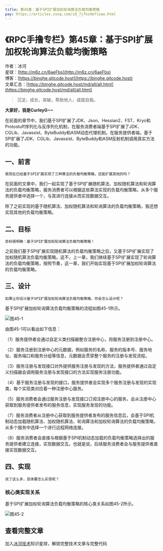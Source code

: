 ```yaml
---
title: 第45章：基于SPI扩展加权轮询算法负载均衡策略
pay: https://articles.zsxq.com/id_7jfkz4bfloaw.html
---
```


# 《RPC手撸专栏》第45章：基于SPI扩展加权轮询算法负载均衡策略

作者：冰河
<br/>星球：[http://m6z.cn/6aeFbs](http://m6z.cn/6aeFbs)
<br/>博客：[https://binghe.gitcode.host](https://binghe.gitcode.host)
<br/>文章汇总：[https://binghe.gitcode.host/md/all/all.html](https://binghe.gitcode.host/md/all/all.html)

> 沉淀，成长，突破，帮助他人，成就自我。

**大家好，我是CurleyG~~**

在前面的章节中，我们基于SPI扩展了JDK、Json、Hessian2、FST、Kryo和Protostuff序列化与反序列化机制，在服务消费者端基于SPI扩展了JDK、CGLib、Javassist、ByteBuddy和ASM动态代理机制。在服务提供者端，基于SPI扩展了JDK、CGLib、Javassist、ByteBuddy和ASM反射机制调用真实方法的功能。

## 一、前言

`我现在已经基于SPI扩展实现了三种算法的负载均衡策略，还能扩展其他的吗？`

在前面的文章中，我们一起实现了基于SPI扩展随机算法、加权随机算法和轮询算法的负载均衡策略，服务消费者可以根据这些算法实现的负载均衡策略，从多个服务提供者中选择一个，与其进行连接从而实现数据交互。

除了之前实现的基于随机算法、加权随机算法和轮询算法的负载均衡策略，我还想实现其他的负载均衡策略。

## 二、目标

`目标很明确：基于SPI扩展加权轮询算法负载均衡策略！`

之前我们基于SPI扩展实现随机算法的负载均衡策略之后，又基于SPI扩展实现了加权随机算法负载均衡策略。这不，上一章，我们继续基于SPI扩展实现了轮询算法的负载均衡策略，按照节奏，这一章，我们开始实现基于SPI扩展加权轮询算法的负载均衡策略。

## 三、设计

`如果让你设计基于SPI扩展加权轮询算法负载均衡策略，你会怎么设计呢？`

基于SPI扩展加权轮询算法负载均衡策略的流程如图45-1所示。

![图45-1](https://binghe.gitcode.host/assets/images/middleware/rpc/rpc-2022-11-22-001.png)

由图45-1可以看出如下信息：

（1）服务提供者会通过自定义类扫描器整合注册中心，将服务注册到注册中心。

（2）服务注册到注册中心的元数据，例如服务的名称、服务的版本号、服务地址、服务端口和服务分组等信息，元数据会贯穿整个服务的注册与发现流程。

（3）服务注册与发现接口对外提供服务注册与发现的方法，服务提供者通过自定义扫描器会调用服务注册与发现接口的方法实现服务注册功能。

（4）基于服务注册与发现的接口，服务提供者会实现多个服务注册与发现的实现类，每个实现类对应着一种注册中心服务。

（5）服务消费者会通过服务注册与发现接口订阅注册中心的服务，会从注册中心获取到服务提供者发布的服务信息，实现服务发现的功能。

（7）服务消费者从注册中心获取到服务提供者发布的服务信息后，会基于SPI机制动态加载随机算法、加权随机算法、轮询算法和加权轮询算法的负载均衡策略，从多个服务中选择一个进行远程网络连接。

（8）服务消费者会直接与根据基于SPI机制动态加载的负载均衡策略选择出的服务提供者建立连接，实现数据交互。也就是说，后续服务消费者会与服务提供者直接实现数据交互。

## 四、实现

`说了这么多，具体要怎么实现呢？`

### 核心类实现关系

基于SPI扩展加权轮询算法负载均衡策略的核心类关系如图45-2所示。

![图45-2](https://binghe.gitcode.host/assets/images/middleware/rpc/rpc-2022-11-22-002.png)


## 查看完整文章

加入[冰河技术](http://m6z.cn/6aeFbs)知识星球，解锁完整技术文章与完整代码
